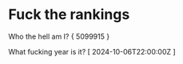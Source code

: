 # Fuck the rankings

Who the hell am I?
{ 5099915 }

What fucking year is it?
[ 2024-10-06T22:00:00Z ]
